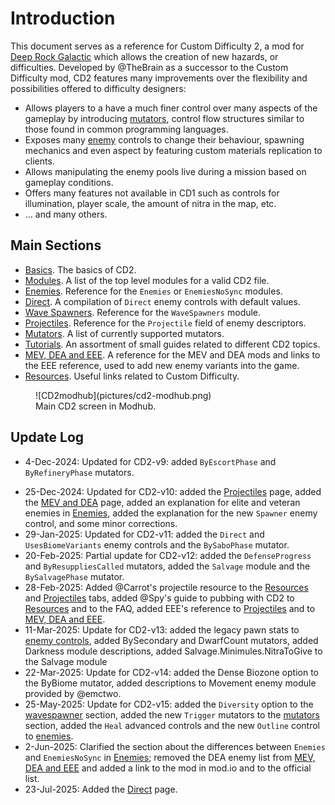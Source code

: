 # Introduction

This document serves as a reference for Custom Difficulty 2, a mod for [Deep Rock Galactic](https://store.steampowered.com/app/548430/Deep_Rock_Galactic/) which allows the creation of new hazards, or difficulties. Developed by @TheBrain as a successor to the Custom Difficulty mod, CD2 features many improvements over the flexibility and possibilities offered to difficulty designers:

* Allows players to a have a much finer control over many aspects of the gameplay by introducing [mutators](mutators.md), control flow structures similar to those found in common programming languages. 
* Exposes many [enemy](enemies.md) controls to change their behaviour, spawning mechanics and even aspect by featuring custom materials replication to clients.
* Allows manipulating the enemy pools live during a mission based on gameplay conditions.
* Offers many features not available in CD1 such as controls for illumination, player scale, the amount of nitra in the map, etc.
* ... and many others.


## Main Sections

* [Basics](basics.md). The basics of CD2.
* [Modules](modules.md). A list of the top level modules for a valid CD2 file.
* [Enemies](enemies.md). Reference for the `Enemies` or `EnemiesNoSync` modules.
* [Direct](direct.md). A compilation of `Direct` enemy controls with default values.
* [Wave Spawners](wavespawners.md). Reference for the `WaveSpawners` module.
* [Projectiles](projectiles.md). Reference for the `Projectile` field of enemy descriptors.
* [Mutators](mutators.md). A list of currently supported mutators.
* [Tutorials](grouped_cooldowns.md). An assortment of small guides related to different CD2 topics.
* [MEV, DEA and EEE](mev-dea.md). A reference for the MEV and DEA mods and links to the EEE reference, used to add new enemy variants into the game.
* [Resources](resources.md). Useful links related to Custom Difficulty.

<figure markdown="span">
  ![CD2modhub](pictures/cd2-modhub.png)
  <figcaption>Main CD2 screen in Modhub.</figcaption>
</figure>

## Update Log

* 4-Dec-2024: Updated for CD2-v9: added `ByEscortPhase` and `ByRefineryPhase` mutators.
+ 25-Dec-2024: Updated for CD2-v10: added the [Projectiles](projectiles.md) page, added the [MEV and DEA](mev-dea.md) page, added an explanation for elite and veteran enemies in [Enemies](enemies.md), added the explanation for the new `Spawner` enemy control, and some minor corrections. 
+ 29-Jan-2025: Updated for CD2-v11: added the `Direct` and `UsesBiomeVariants` enemy controls and the `BySaboPhase` mutator.
+ 20-Feb-2025: Partial update for CD2-v12: added the `DefenseProgress` and `ByResuppliesCalled` mutators, added the `Salvage` module and the `BySalvagePhase` mutator.
+ 28-Feb-2025: Added @Carrot's projectile resource to the [Resources](resources.md) and [Projectiles](projectiles.md) tabs, added @Spy's guide to pubbing with CD2 to [Resources](resources.md) and to the FAQ, added EEE's reference to [Projectiles](projectiles.md) and to [MEV, DEA and EEE](mev-dea.md).
+ 11-Mar-2025: Update for CD2-v13: added the legacy pawn stats to [enemy controls](enemies.md), added BySecondary and DwarfCount mutators, added Darkness module descriptions, added Salvage.Minimules.NitraToGive to the Salvage module 
+ 22-Mar-2025: Update for CD2-v14: added the Dense Biozone option to the ByBiome mutator, added descriptions to Movement enemy module provided by @emctwo.
+ 25-May-2025: Update for CD2-v15: added the `Diversity` option to the [wavespawner](wavespawners.md) section, added the new `Trigger` mutators to the [mutators](mutators.md) section, added the `Heal` advanced controls and the new `Outline` control to [enemies](enemies.md).
+ 2-Jun-2025: Clarified the section about the differences between `Enemies` and `EnemiesNoSync` in [Enemies](enemies.md); removed the DEA enemy list from [MEV, DEA and EEE](mev-dea.md) and added a link to the mod in mod.io and to the official list.
+ 23-Jul-2025: Added the [Direct](direct.md) page.
